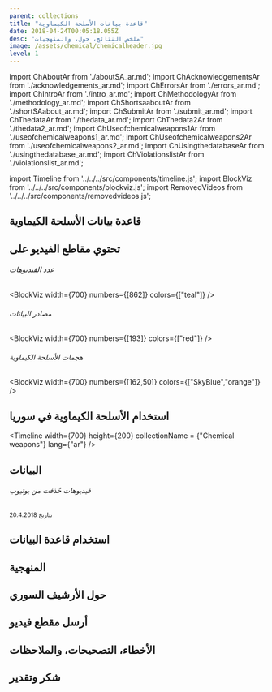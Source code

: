```yaml
---
parent: collections
title: "قاعدة بيانات الأسلحة الكيماوية"
date: 2018-04-24T00:05:18.055Z
desc: "ملخص النتائج، حول، والمنهجيات"
image: /assets/chemical/chemicalheader.jpg
level: 1
---
```


import ChAboutAr from './aboutSA_ar.md';
import ChAcknowledgementsAr from './acknowledgements_ar.md';
import ChErrorsAr from './errors_ar.md';
import ChIntroAr from './intro_ar.md';
import ChMethodologyAr from './methodology_ar.md';
import ChShortsaaboutAr from './shortSAabout_ar.md';
import ChSubmitAr from './submit_ar.md';
import ChThedataAr from './thedata_ar.md';
import ChThedata2Ar from './thedata2_ar.md';
import ChUseofchemicalweapons1Ar from './useofchemicalweapons1_ar.md';
import ChUseofchemicalweapons2Ar from './useofchemicalweapons2_ar.md';
import ChUsingthedatabaseAr from './usingthedatabase_ar.md';
import ChViolationslistAr from './violationslist_ar.md';

import Timeline from '../../../src/components/timeline.js';
import BlockViz from '../../../src/components/blockviz.js';
import RemovedVideos from '../../../src/components/removedvideos.js';

## قاعدة بيانات الأسلحة الكيماوية
<ChIntroAr />
<ChShortsaaboutAr />

## تحتوي مقاطع الفيديو على
<ChViolationslistAr />

###### عدد الفيديوهات
<BlockViz 
width={700}
numbers={[862]}
colors={["teal"]}
/>

###### مصادر البيانات
<BlockViz 
width={700}
numbers={[193]}
colors={["red"]}
/>

###### هجمات الأسلحة الكيماوية
<BlockViz 
width={700}
numbers={[162,50]}
colors={["SkyBlue","orange"]}
/>

## استخدام الأسلحة الكيماوية في سوريا
<ChUseofchemicalweapons1Ar />
<ChUseofchemicalweapons2Ar />

<Timeline 
width={700}
height={200}
collectionName = {"Chemical weapons"}
lang={"ar"}
/>

## البيانات
<ChThedataAr />

###### فيديوهات حُذفت من يوتيوب

<small> بتاريخ 20.4.2018 </small>
<RemovedVideos 
width={800}
/>

<ChThedata2Ar />

## استخدام قاعدة البيانات
<ChUsingthedatabaseAr />

## المنهجية
<ChMethodologyAr />

## حول الأرشيف السوري
<ChAboutAr />

## أرسل مقطع فيديو
<ChSubmitAr />

## الأخطاء، التصحيحات، والملاحظات
<ChErrorsAr />

## شكر وتقدير
<ChAcknowledgementsAr />
